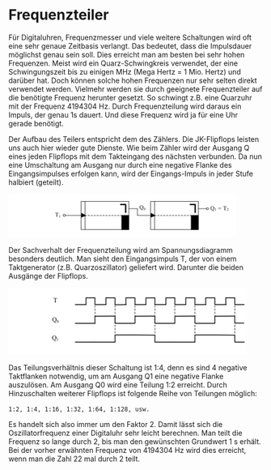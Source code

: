 # Frequenzteiler


Für Digitaluhren, Frequenzmesser und viele weitere Schaltungen wird oft eine sehr genaue Zeitbasis verlangt. Das bedeutet, dass die Impulsdauer möglichst genau sein soll. Dies erreicht man am besten bei sehr hohen Frequenzen. Meist wird ein Quarz-Schwingkreis verwendet, der eine Schwingungszeit bis zu einigen MHz (Mega Hertz = 1 Mio. Hertz) und darüber hat. Doch können solche hohen Frequenzen nur sehr selten direkt verwendet werden. Vielmehr werden sie durch geeignete Frequenzteiler auf die benötigte Frequenz herunter gesetzt. So schwingt z.B. eine Quarzuhr mit der Frequenz 4194304 Hz. Durch Frequenzteilung wird daraus ein Impuls, der genau 1s dauert. Und diese Frequenz wird ja für eine Uhr gerade benötigt.

Der Aufbau des Teilers entspricht dem des Zählers. Die JK-Flipflops leisten uns auch hier wieder gute Dienste. Wie beim Zähler wird der Ausgang Q eines jeden Flipflops mit dem Takteingang des nächsten verbunden. Da nun eine Umschaltung am Ausgang nur durch eine negative Flanke des Eingangsimpulses erfolgen kann, wird der Eingangs-Impuls in jeder Stufe halbiert (geteilt).

![schaltung](img01.png)

Der Sachverhalt der Frequenzteilung wird am Spannungsdiagramm besonders deutlich. Man sieht den Eingangsimpuls T, der von einem Taktgenerator (z.B. Quarzoszillator) geliefert wird. Darunter die beiden Ausgänge der Flipflops.

![schaltung](img02.png)


Das Teilungsverhältnis dieser Schaltung ist 1:4, denn es sind 4 negative Taktflanken notwendig, um am Ausgang Q1 eine negative Flanke auszulösen. Am Ausgang Q0 wird eine Teilung 1:2 erreicht. Durch Hinzuschalten weiterer Flipflops ist folgende Reihe von Teilungen möglich:

    1:2, 1:4, 1:16, 1:32, 1:64, 1:128, usw.


Es handelt sich also immer um den Faktor 2. Damit lässt sich die Oszillatorfrequenz einer Digitaluhr sehr leicht berechnen. Man teilt die Frequenz so lange durch 2, bis man den gewünschten Grundwert 1 s erhält. Bei der vorher erwähnten Frequenz von 4194304 Hz wird dies erreicht, wenn man die Zahl 22 mal durch 2 teilt.
